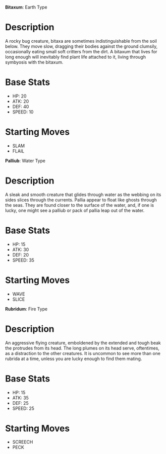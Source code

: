 **Bitaxum**: Earth Type
# Description
A rocky bug creature, bitaxa are sometimes indistinguishable from the soil below. They move slow, dragging their bodies against the ground clumsily, occasionally eating small soft critters from the dirt. A bitaxum that lives for long enough will inevitably find plant life attached to it, living through symbyosis with the bitaxum.

# Base Stats
- HP: 20
- ATK: 20
- DEF: 40
- SPEED: 10

# Starting Moves
- SLAM
- FLAIL

**Palliub**: Water Type
# Description
A sleak and smooth creature that glides through water as the webbing on its sides slices through the currents. Pallia appear to float like ghosts through the seas. They are found closer to the surface of the water, and, if one is lucky, one might see a palliub or pack of pallia leap out of the water.

# Base Stats
- HP: 15
- ATK: 30
- DEF: 20
- SPEED: 35

# Starting Moves
- WAVE
- SLICE

**Rubridum**: Fire Type
# Description
An aggressive flying creature, emboldened by the extended and tough beak the protrudes from its head. The long plumes on its head serve, oftentimes, as a distraction to the other creatures. It is uncommon to see more than one rubrida at a time, unless you are lucky enough to find them mating.

# Base Stats
- HP: 15
- ATK: 35
- DEF: 25
- SPEED: 25

# Starting Moves
- SCREECH
- PECK